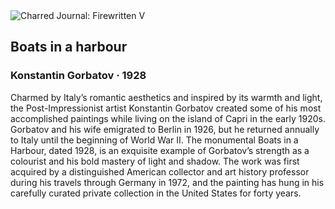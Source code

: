 <div class="artwork-of-the-day">
  <div class="container">
    <div class="img-wrapper">
      <img
        src="https://uploads3.wikiart.org/00197/images/konstantin-ivanovich-gorbatov/181l13115-7676f.jpg!Large.jpg"
        alt="Charred Journal: Firewritten V" />
    </div>
    <div class="artwork-detail">
      <div class="artwork-origin"> 
        <h2 class="artwork-name">Boats in a harbour</h2>
        <h3 class="artist">
          Konstantin Gorbatov
                    ·  1928
        </h3>
      </div>
      <p class="description">
        <span class="artwork-description-text ng-binding" ng-bind-html="viewModel.ArtworkOfTheDay.Description | unsafe">Charmed by Italy’s romantic aesthetics and inspired by its warmth and light, the Post-Impressionist artist Konstantin Gorbatov created some of his most accomplished paintings while living on the island of Capri in the early 1920s. Gorbatov and his wife emigrated to Berlin in 1926, but he returned annually to Italy until the beginning of World War II. The monumental Boats in a Harbour, dated 1928, is an exquisite example of Gorbatov’s strength as a colourist and his bold mastery of light and shadow. The work was first acquired by a distinguished American collector and art history professor during his travels through Germany in 1972, and the painting has hung in his carefully curated private collection in the United States for forty years.</span>
                        <div class="text-shadow-container" ng-show="showShadow" style=""></div>
      </p>
    </div>
  </div>

</div>
